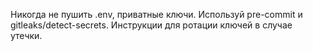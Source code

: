 Никогда не пушить .env, приватные ключи.
Используй pre-commit и gitleaks/detect-secrets.
Инструкции для ротации ключей в случае утечки.